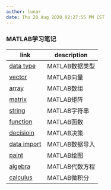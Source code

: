 ```yaml
---
author: lunar
date: Thu 20 Aug 2020 02:27:55 PM CST
---
```


### MATLAB学习笔记

|link|description|
|----|-----------|
|[data type](data_type.md)|MATLAB数据类型|
|[vector](vector.md)|MATLAB向量|
|[array](array.md)|MATLAB数组|
|[matrix](matrix.md)|MATLAB矩阵|
|[string](string.md)|MATLAB字符串|
|[function](function.md)|MATLAB函数|
|[decisioin](decision.md)|MATLAB决策|
|[data import](import_data.md)|MATLAB数据导入|
|[paint](paint.md)|MATLAB绘图|
|[algebra](algebra.md)|MATLAB代数方程|
|[calculus](calculus.md)|MATLAB微积分|

